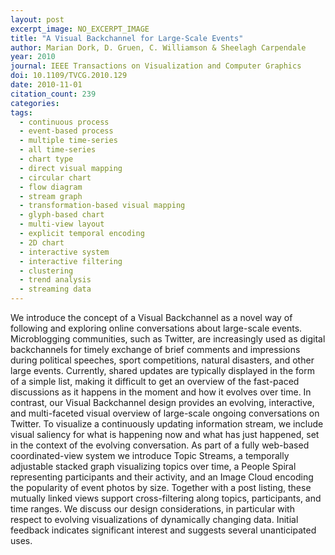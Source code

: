 ```yaml
---
layout: post
excerpt_image: NO_EXCERPT_IMAGE
title: "A Visual Backchannel for Large-Scale Events"
author: Marian Dork, D. Gruen, C. Williamson & Sheelagh Carpendale
year: 2010
journal: IEEE Transactions on Visualization and Computer Graphics
doi: 10.1109/TVCG.2010.129
date: 2010-11-01
citation_count: 239
categories:
tags:
  - continuous process
  - event-based process
  - multiple time-series
  - all time-series
  - chart type
  - direct visual mapping
  - circular chart
  - flow diagram
  - stream graph
  - transformation-based visual mapping
  - glyph-based chart
  - multi-view layout
  - explicit temporal encoding
  - 2D chart
  - interactive system
  - interactive filtering
  - clustering
  - trend analysis
  - streaming data
---
```

We introduce the concept of a Visual Backchannel as a novel way of following and exploring online conversations about large-scale events. Microblogging communities, such as Twitter, are increasingly used as digital backchannels for timely exchange of brief comments and impressions during political speeches, sport competitions, natural disasters, and other large events. Currently, shared updates are typically displayed in the form of a simple list, making it difficult to get an overview of the fast-paced discussions as it happens in the moment and how it evolves over time. In contrast, our Visual Backchannel design provides an evolving, interactive, and multi-faceted visual overview of large-scale ongoing conversations on Twitter. To visualize a continuously updating information stream, we include visual saliency for what is happening now and what has just happened, set in the context of the evolving conversation. As part of a fully web-based coordinated-view system we introduce Topic Streams, a temporally adjustable stacked graph visualizing topics over time, a People Spiral representing participants and their activity, and an Image Cloud encoding the popularity of event photos by size. Together with a post listing, these mutually linked views support cross-filtering along topics, participants, and time ranges. We discuss our design considerations, in particular with respect to evolving visualizations of dynamically changing data. Initial feedback indicates significant interest and suggests several unanticipated uses.
